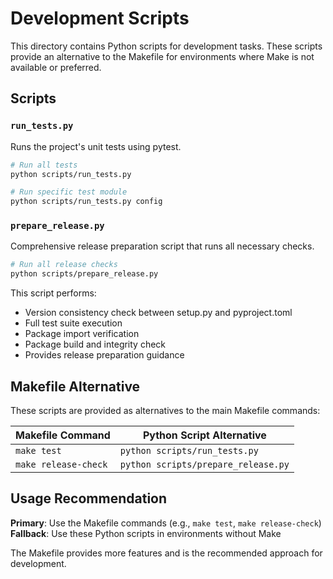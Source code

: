 # Development Scripts

This directory contains Python scripts for development tasks. These scripts provide an alternative to the Makefile for environments where Make is not available or preferred.

## Scripts

### `run_tests.py`
Runs the project's unit tests using pytest.

```bash
# Run all tests
python scripts/run_tests.py

# Run specific test module
python scripts/run_tests.py config
```

### `prepare_release.py`
Comprehensive release preparation script that runs all necessary checks.

```bash
# Run all release checks
python scripts/prepare_release.py
```

This script performs:
- Version consistency check between setup.py and pyproject.toml
- Full test suite execution
- Package import verification
- Package build and integrity check
- Provides release preparation guidance

## Makefile Alternative

These scripts are provided as alternatives to the main Makefile commands:

| Makefile Command | Python Script Alternative |
|------------------|---------------------------|
| `make test` | `python scripts/run_tests.py` |
| `make release-check` | `python scripts/prepare_release.py` |

## Usage Recommendation

**Primary**: Use the Makefile commands (e.g., `make test`, `make release-check`)
**Fallback**: Use these Python scripts in environments without Make

The Makefile provides more features and is the recommended approach for development.